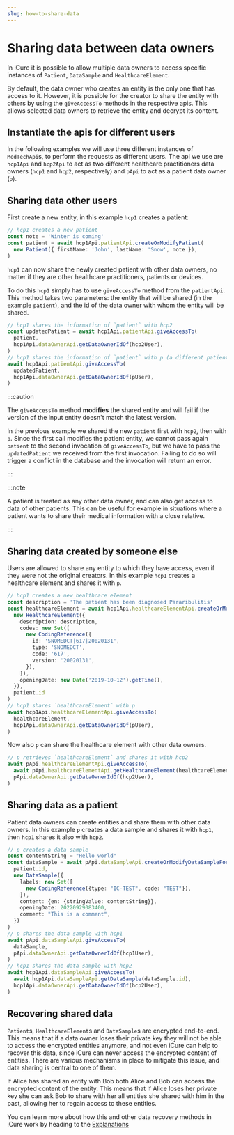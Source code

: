 ```yaml
---
slug: how-to-share-data
---
```


# Sharing data between data owners

In iCure it is possible to allow multiple data owners to access specific instances of `Patient`, `DataSample` and 
`HealthcareElement`.

By default, the data owner who creates an entity is the only one that has access to it. 
However, it is possible for the creator to share the entity with others by using the `giveAccessTo` methods in the 
respective apis.
This allows selected data owners to retrieve the entity and decrypt its content.

## Instantiate the apis for different users

In the following examples we will use three different instances of `MedTechApi`s, to perform the requests as different
users.
The api we use are `hcp1Api` and `hcp2Api` to act as two different healthcare practitioners data owners (`hcp1` and 
`hcp2`, respectively) and `pApi` to act as a patient data owner (`p`).

## Sharing data other users

First create a new entity, in this example `hcp1` creates a patient:

<!-- file://code-samples/how-to/sharing-data/index.mts snippet:create a patient-->
```typescript
// hcp1 creates a new patient
const note = 'Winter is coming'
const patient = await hcp1Api.patientApi.createOrModifyPatient(
  new Patient({ firstName: 'John', lastName: 'Snow', note }),
)
```

`hcp1` can now share the newly created patient with other data owners, no matter if they are other healthcare 
practitioners, patients or devices.

To do this `hcp1` simply has to use `giveAccessTo` method from the `patientApi`.
This method takes two parameters: the entity that will be shared (in the example `patient`), and the id of the data
owner with whom the entity will be shared.

<!-- file://code-samples/how-to/sharing-data/index.mts snippet:share a patient-->
```typescript
// hcp1 shares the information of `patient` with hcp2
const updatedPatient = await hcp1Api.patientApi.giveAccessTo(
  patient,
  hcp1Api.dataOwnerApi.getDataOwnerIdOf(hcp2User),
)
// hcp1 shares the information of `patient` with p (a different patient that is also a data owner)
await hcp1Api.patientApi.giveAccessTo(
  updatedPatient,
  hcp1Api.dataOwnerApi.getDataOwnerIdOf(pUser),
)
```

:::caution

The `giveAccessTo` method **modifies** the shared entity and will fail if the version of the input entity doesn't 
match the latest version.

In the previous example we shared the new `patient` first with `hcp2`, then with `p`.
Since the first call modifies the patient entity, we cannot pass again `patient` to the second invocation of 
`giveAccessTo`, but we have to pass the `updatedPatient` we received from the first invocation. 
Failing to do so will trigger a conflict in the database and the invocation will return an error.

:::

:::note

A patient is treated as any other data owner, and can also get access to data of other patients.
This can be useful for example in situations where a patient wants to share their medical information with a close
relative.

:::

## Sharing data created by someone else

Users are allowed to share any entity to which they have access, even if they were not the original creators.
In this example `hcp1` creates a healthcare element and shares it with `p`.

<!-- file://code-samples/how-to/sharing-data/index.mts snippet:create a healthcare element-->
```typescript
// hcp1 creates a new healthcare element
const description = 'The patient has been diagnosed Pararibulitis'
const healthcareElement = await hcp1Api.healthcareElementApi.createOrModifyHealthcareElement(
  new HealthcareElement({
    description: description,
    codes: new Set([
      new CodingReference({
        id: 'SNOMEDCT|617|20020131',
        type: 'SNOMEDCT',
        code: '617',
        version: '20020131',
      }),
    ]),
    openingDate: new Date('2019-10-12').getTime(),
  }),
  patient.id
)
// hcp1 shares `healthcareElement` with p
await hcp1Api.healthcareElementApi.giveAccessTo(
  healthcareElement,
  hcp1Api.dataOwnerApi.getDataOwnerIdOf(pUser),
)
```

Now also `p` can share the healthcare element with other data owners.

<!-- file://code-samples/how-to/sharing-data/index.mts snippet:share a healthcare element-->
```typescript
// p retrieves `healthcareElement` and shares it with hcp2
await pApi.healthcareElementApi.giveAccessTo(
  await pApi.healthcareElementApi.getHealthcareElement(healthcareElement.id),
  pApi.dataOwnerApi.getDataOwnerIdOf(hcp2User),
)
```

## Sharing data as a patient

Patient data owners can create entities and share them with other data owners.
In this example `p` creates a data sample and shares it with `hcp1`, then `hcp1` shares it also with `hcp2`. 

<!-- file://code-samples/how-to/sharing-data/index.mts snippet:create and share a data sample-->
```typescript
// p creates a data sample
const contentString = "Hello world"
const dataSample = await pApi.dataSampleApi.createOrModifyDataSampleFor(
  patient.id,
  new DataSample({
    labels: new Set([
      new CodingReference({type: "IC-TEST", code: "TEST"}),
    ]),
    content: {en: {stringValue: contentString}},
    openingDate: 20220929083400,
    comment: "This is a comment",
  })
)
// p shares the data sample with hcp1
await pApi.dataSampleApi.giveAccessTo(
  dataSample,
  pApi.dataOwnerApi.getDataOwnerIdOf(hcp1User),
)
// hcp1 shares the data sample with hcp2
await hcp1Api.dataSampleApi.giveAccessTo(
  await hcp1Api.dataSampleApi.getDataSample(dataSample.id),
  hcp1Api.dataOwnerApi.getDataOwnerIdOf(hcp2User),
)
```

## Recovering shared data

`Patient`s, `HealthcareElement`s and `DataSample`s are encrypted end-to-end. 
This means that if a data owner loses their private key they will not be able to access the encrypted entities 
anymore, and not even iCure can help to recover this data, since iCure can never access the encrypted content of 
entities.
There are various mechanisms in place to mitigate this issue, and data sharing is central to one of them. 

If Alice has shared an entity with Bob both Alice and Bob can access the encrypted content of the entity.
This means that if Alice loses her private key she can ask Bob to share with her all entities she shared with him in
the past, allowing her to regain access to these entities.

You can learn more about how this and other data recovery methods in iCure work by heading to the 
[Explanations](../explanations)
